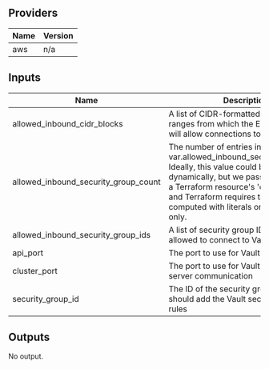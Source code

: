 ## Providers

| Name | Version |
|------|---------|
| aws | n/a |

## Inputs

| Name | Description | Type | Default | Required |
|------|-------------|------|---------|:-----:|
| allowed\_inbound\_cidr\_blocks | A list of CIDR-formatted IP address ranges from which the EC2 Instances will allow connections to Vault | `list(string)` | n/a | yes |
| allowed\_inbound\_security\_group\_count | The number of entries in var.allowed\_inbound\_security\_group\_ids. Ideally, this value could be computed dynamically, but we pass this variable to a Terraform resource's 'count' property and Terraform requires that 'count' be computed with literals or data sources only. | `any` | n/a | yes |
| allowed\_inbound\_security\_group\_ids | A list of security group IDs that will be allowed to connect to Vault | `list(string)` | n/a | yes |
| api\_port | The port to use for Vault API calls | `number` | `8200` | no |
| cluster\_port | The port to use for Vault server-to-server communication | `number` | `8201` | no |
| security\_group\_id | The ID of the security group to which we should add the Vault security group rules | `any` | n/a | yes |

## Outputs

No output.

